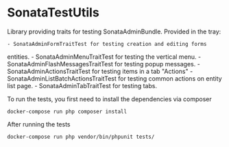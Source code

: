 

# SonataTestUtils

Library providing traits for testing SonataAdminBundle. Provided in the tray:

    - SonataAdminFormTraitTest for testing creation and editing forms
entities.
    - SonataAdminMenuTraitTest for testing the vertical menu.
    - SonataAdminFlashMessagesTraitTest for testing popup messages.
    - SonataAdminActionsTraitTest for testing items in a tab "Actions"
    - SonataAdminListBatchActionsTraitTest for testing common actions on
entity list page.
    - SonataAdminTabTraitTest for testing tabs.

To run the tests, you first need to install the dependencies via composer

`docker-compose run php composer install`

After running the tests

`docker-compose run php vendor/bin/phpunit tests/`
